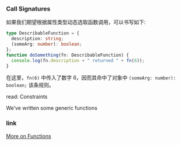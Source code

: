 ### Call Signatures

如果我们期望根据属性类型动态选取函数调用，可以书写如下:

```ts
type DescribableFunction = {
  description: string;
  (someArg: number): boolean;
};
function doSomething(fn: DescribableFunction) {
  console.log(fn.description + " returned " + fn(6));
}
```

在这里，`fn(6)` 中传入了数字 6，因而其命中了对象中 `(someArg: number): boolean;` 该条规则。

read: Constraints

We’ve written some generic functions

### link

[More on Functions](https://www.typescriptlang.org/docs/handbook/2/functions.html)